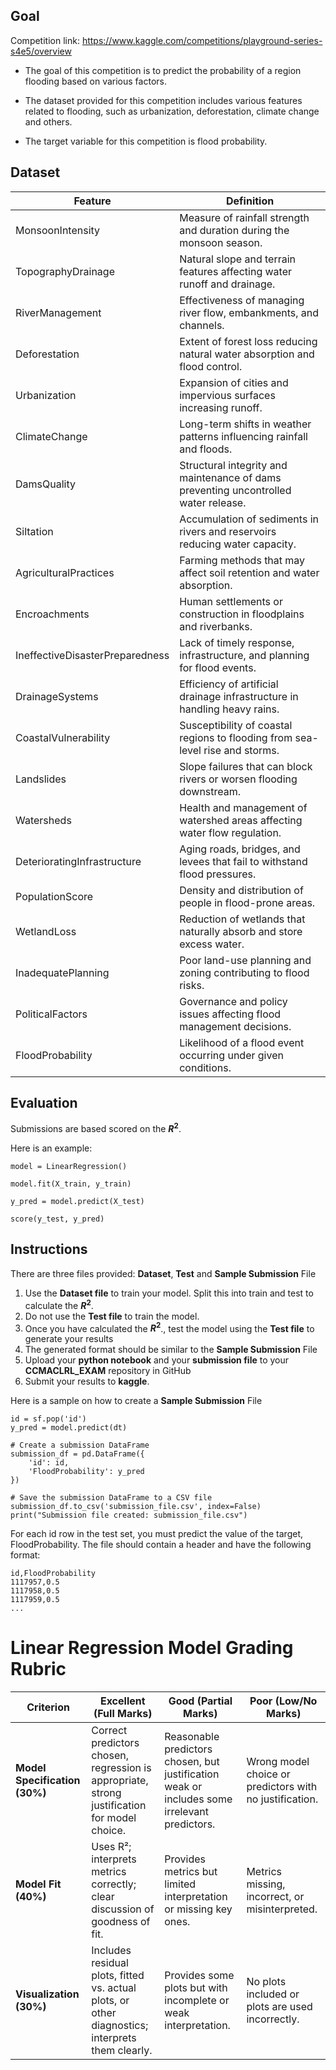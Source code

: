 ## Goal

Competition link:
https://www.kaggle.com/competitions/playground-series-s4e5/overview

- The goal of this competition is to predict the probability of a region flooding based on various factors.

- The dataset provided for this competition includes various features related to flooding, such as urbanization, deforestation, climate change and others.

- The target variable for this competition is flood probability.

## Dataset

| Feature                         | Definition |
|---------------------------------|------------|
| MonsoonIntensity                | Measure of rainfall strength and duration during the monsoon season. |
| TopographyDrainage              | Natural slope and terrain features affecting water runoff and drainage. |
| RiverManagement                 | Effectiveness of managing river flow, embankments, and channels. |
| Deforestation                   | Extent of forest loss reducing natural water absorption and flood control. |
| Urbanization                    | Expansion of cities and impervious surfaces increasing runoff. |
| ClimateChange                   | Long-term shifts in weather patterns influencing rainfall and floods. |
| DamsQuality                     | Structural integrity and maintenance of dams preventing uncontrolled water release. |
| Siltation                       | Accumulation of sediments in rivers and reservoirs reducing water capacity. |
| AgriculturalPractices           | Farming methods that may affect soil retention and water absorption. |
| Encroachments                   | Human settlements or construction in floodplains and riverbanks. |
| IneffectiveDisasterPreparedness | Lack of timely response, infrastructure, and planning for flood events. |
| DrainageSystems                 | Efficiency of artificial drainage infrastructure in handling heavy rains. |
| CoastalVulnerability            | Susceptibility of coastal regions to flooding from sea-level rise and storms. |
| Landslides                      | Slope failures that can block rivers or worsen flooding downstream. |
| Watersheds                      | Health and management of watershed areas affecting water flow regulation. |
| DeterioratingInfrastructure     | Aging roads, bridges, and levees that fail to withstand flood pressures. |
| PopulationScore                  | Density and distribution of people in flood-prone areas. |
| WetlandLoss                     | Reduction of wetlands that naturally absorb and store excess water. |
| InadequatePlanning              | Poor land-use planning and zoning contributing to flood risks. |
| PoliticalFactors                | Governance and policy issues affecting flood management decisions. |
| FloodProbability                | Likelihood of a flood event occurring under given conditions. |

## Evaluation

Submissions are based scored on the **$R^2$**.

Here is an example:

```
model = LinearRegression()

model.fit(X_train, y_train)

y_pred = model.predict(X_test)

score(y_test, y_pred)
```

## Instructions

There are three files provided: **Dataset**, **Test** and **Sample Submission** File

1. Use the **Dataset file** to train your model. Split this into train and test to calculate the **$R^2$**.
2. Do not use the **Test file** to train the model.
3. Once you have calculated the **$R^2$**., test the model using the **Test file** to generate your results
4. The generated format should be similar to the **Sample Submission** File
5. Upload your **python notebook** and your **submission file** to your **CCMACLRL_EXAM** repository in GitHub
6. Submit your results to **kaggle**.

Here is a sample on how to create a **Sample Submission** File

```
id = sf.pop('id')
y_pred = model.predict(dt)

# Create a submission DataFrame
submission_df = pd.DataFrame({
    'id': id,
    'FloodProbability': y_pred
})

# Save the submission DataFrame to a CSV file
submission_df.to_csv('submission_file.csv', index=False)
print("Submission file created: submission_file.csv")
```

For each id row in the test set, you must predict the value of the target, FloodProbability. The file should contain a header and have the following format:

```
id,FloodProbability
1117957,0.5
1117958,0.5
1117959,0.5
...

```

# Linear Regression Model Grading Rubric

| Criterion            | Excellent (Full Marks) | Good (Partial Marks) | Poor (Low/No Marks) |
|----------------------|-------------------------|----------------------|---------------------|
| **Model Specification (30%)** | Correct predictors chosen, regression is appropriate, strong justification for model choice. | Reasonable predictors chosen, but justification weak or includes some irrelevant predictors. | Wrong model choice or predictors with no justification. |
| **Model Fit (40%)** | Uses R²; interprets metrics correctly; clear discussion of goodness of fit. | Provides metrics but limited interpretation or missing key ones. | Metrics missing, incorrect, or misinterpreted. |
| **Visualization (30%)** | Includes residual plots, fitted vs. actual plots, or other diagnostics; interprets them clearly. | Provides some plots but with incomplete or weak interpretation. | No plots included or plots are used incorrectly. |

